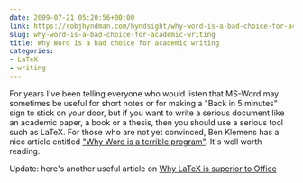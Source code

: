 ```yaml
---
date: 2009-07-21 05:20:56+00:00
link: https://robjhyndman.com/hyndsight/why-word-is-a-bad-choice-for-academic-writing/
slug: why-word-is-a-bad-choice-for-academic-writing
title: Why Word is a bad choice for academic writing
categories:
- LaTeX
- writing
---
```


For years I've been telling everyone who would listen that MS-Word may sometimes be useful for short notes or for making a "Back in 5 minutes" sign to stick on your door, but if you want to write a serious document like an academic paper, a book or a thesis, then you should use a serious tool such as LaTeX. For those who are not yet convinced, Ben Klemens has a nice article entitled ["Why Word is a terrible program"](https://web.archive.org/web/20170401165039/http://fluff.info/terrible/).  It's well worth reading.

Update: here's another useful article on [Why LaTeX is superior to Office](http://www.terminally-incoherent.com/blog/2007/07/16/why-latex-is-superior-to-office/)
